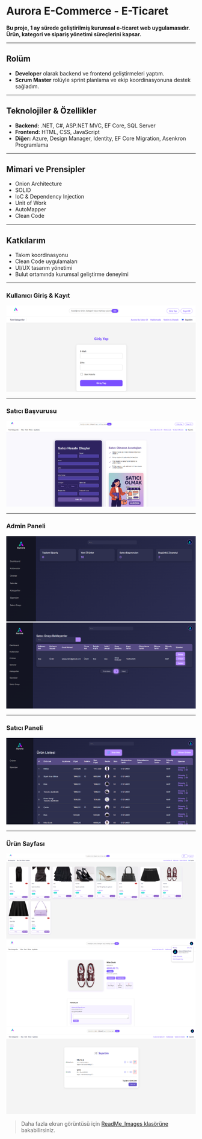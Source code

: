 # Aurora E-Commerce - E-Ticaret
 
**Bu proje, 1 ay sürede geliştirilmiş kurumsal e-ticaret web uygulamasıdır.
Ürün, kategori ve sipariş yönetimi süreçlerini kapsar.**
 
---
 
## Rolüm  
- **Developer** olarak backend ve frontend geliştirmeleri yaptım.  
- **Scrum Master** rolüyle sprint planlama ve ekip koordinasyonuna destek sağladım.  
 
---
 
## Teknolojiler & Özellikler  
- **Backend:** .NET, C#, ASP.NET MVC, EF Core, SQL Server  
- **Frontend:** HTML, CSS, JavaScript
- **Diğer:** Azure, Design Manager, Identity, EF Core Migration, Asenkron Programlama  
 
---
 
## Mimari ve Prensipler  
- Onion Architecture  
- SOLID  
- IoC & Dependency Injection  
- Unit of Work  
- AutoMapper  
- Clean Code  
 
---
 
## Katkılarım  
- Takım koordinasyonu  
- Clean Code uygulamaları  
- UI/UX tasarım yönetimi  
- Bulut ortamında kurumsal geliştirme deneyimi
---
 
### Kullanıcı Giriş & Kayıt
![Login](ReadMe_Images/user-login.png)  
 
---
 
### Satıcı Başvurusu
![Seller Application](ReadMe_Images/seller-register.png)
 
---
 
### Admin Paneli
![Dashboard](ReadMe_Images/admin-panel.png)
![Seller Application](ReadMe_Images/admin-seller.png)
 
---
 
### Satıcı Paneli
![Product List](ReadMe_Images/seller-products.png)  
 
---
 
### Ürün Sayfası
![Product List](ReadMe_Images/home-page.png)  
![Product Detail](ReadMe_Images/details.png)
![Basket](ReadMe_Images/basket.png)  
> Daha fazla ekran görüntüsü için [ReadMe_Images klasörüne](readme_images/) bakabilirsiniz.
